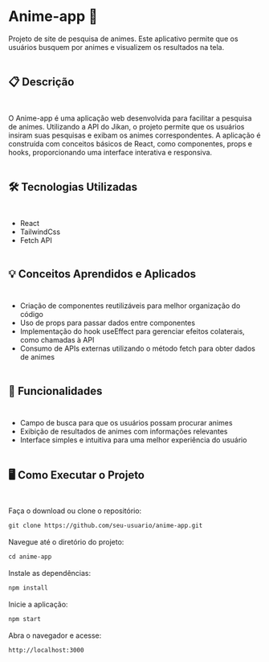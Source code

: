 # Anime-app 🎌
Projeto de site de pesquisa de animes. Este aplicativo permite que os usuários busquem por animes e visualizem os resultados na tela. <br><br>

## 📋 Descrição <br><br> 

O Anime-app é uma aplicação web desenvolvida para facilitar a pesquisa de animes. Utilizando a API do Jikan, o projeto permite que os usuários insiram suas pesquisas e exibam os animes correspondentes. A aplicação é construída com conceitos básicos de React, como componentes, props e hooks, proporcionando uma interface interativa e responsiva. <br><br>

## 🛠️ Tecnologias Utilizadas <br><br>

- React
- TailwindCss
- Fetch API <br><br>
## 💡 Conceitos Aprendidos e Aplicados <br><br> 

- Criação de componentes reutilizáveis para melhor organização do código
- Uso de props para passar dados entre componentes
- Implementação do hook useEffect para gerenciar efeitos colaterais, como chamadas à API
- Consumo de APIs externas utilizando o método fetch para obter dados de animes <br><br> 


## 🚀 Funcionalidades <br><br>

- Campo de busca para que os usuários possam procurar animes
- Exibição de resultados de animes com informações relevantes
- Interface simples e intuitiva para uma melhor experiência do usuário <br><br>


## 🖥️ Como Executar o Projeto <br><br>

Faça o download ou clone o repositório:

``` git clone https://github.com/seu-usuario/anime-app.git ``` <br><br>
Navegue até o diretório do projeto:

``` cd anime-app ``` <br><br>
Instale as dependências: 

``` npm install ``` <br><br>
Inicie a aplicação:


``` npm start ``` <br><br> 
Abra o navegador e acesse:

``` http://localhost:3000 ``` <br><br>
